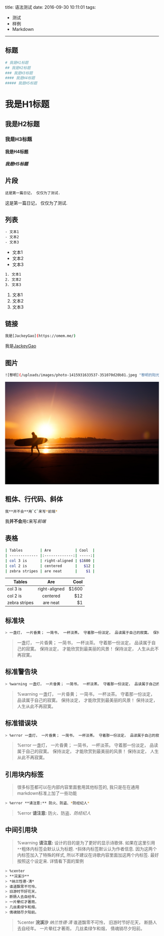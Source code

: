 title: 语法测试
date: 2016-09-30 10:11:01
tags: 
- 测试
- 样例
- Markdown
---

## 标题

```bash
# 我是H1标题
## 我是H2标题
### 我是H3标题
#### 我是H4标题
##### 我是H5标题
```

# 我是H1标题
## 我是H2标题
### 我是H3标题
#### 我是H4标题
##### 我是H5标题

## 片段

```bash
这是第一篇日记， 仅仅为了测试.
```

这是第一篇日记， 仅仅为了测试.

## 列表

```bash
- 文本1
- 文本2
- 文本3
```

- 文本1
- 文本2
- 文本3

```bash
1. 文本1
2. 文本2
3. 文本3
```

1. 文本1
2. 文本2
3. 文本3

## 链接

```bash
我是[JackeyGao](https://omem.me/)
```

我是[JackeyGao](https://omem.me/)

## 图片

```bash
![黎明](/uploads/images/photo-1415931633537-351070d20b81.jpeg "黎明的阳光")
```

![黎明](/uploads/images/photo-1415931633537-351070d20b81.jpeg "黎明的阳光")


## 粗体、行代码、斜体

```bash
我**并不会**用`C`来写*前端*
```

我**并不会**用`C`来写*前端*

## 表格

```bash
| Tables        | Are           | Cool  |
| ------------- |:-------------:| -----:|
| col 3 is      | right-aligned | $1600 |
| col 2 is      | centered      |   $12 |
| zebra stripes | are neat      |    $1 |
```

| Tables        | Are           | Cool  |
| ------------- |:-------------:| -----:|
| col 3 is      | right-aligned | $1600 |
| col 2 is      | centered      |   $12 |
| zebra stripes | are neat      |    $1 |


## 标准块

```bash
> 一盏灯， 一片昏黄； 一简书， 一杯淡茶。 守着那一份淡定， 品读属于自己的寂寞。 保持淡定， 才能欣赏到最美丽的风景！ 保持淡定， 人生从此不再寂寞。
```

> 一盏灯， 一片昏黄； 一简书， 一杯淡茶。 守着那一份淡定， 品读属于自己的寂寞。 保持淡定， 才能欣赏到最美丽的风景！ 保持淡定， 人生从此不再寂寞。

## 标准警告块

```bash
> %warning 一盏灯， 一片昏黄； 一简书， 一杯淡茶。 守着那一份淡定， 品读属于自己的寂寞。 保持淡定， 才能欣赏到最美丽的风景！ 保持淡定， 人生从此不再寂寞。
```
> %warning 一盏灯， 一片昏黄； 一简书， 一杯淡茶。 守着那一份淡定， 品读属于自己的寂寞。 保持淡定， 才能欣赏到最美丽的风景！ 保持淡定， 人生从此不再寂寞。

## 标准错误块

```bash
> %error 一盏灯， 一片昏黄； 一简书， 一杯淡茶。 守着那一份淡定， 品读属于自己的寂寞。 保持淡定， 才能欣赏到最美丽的风景！ 保持淡定， 人生从此不再寂寞。
```

> %error 一盏灯， 一片昏黄； 一简书， 一杯淡茶。 守着那一份淡定， 品读属于自己的寂寞。 保持淡定， 才能欣赏到最美丽的风景！ 保持淡定， 人生从此不再寂寞。


## 引用块内标签

> 很多标签都可以在内部内容里面套用其他标签的, 我只是在在通用markdown标准上加了一些功能

```bash
> %error **请注意:** 防火、防盗、*防经纪人*
```

> %error **请注意:** 防火、防盗、*防经纪人*

## 中间引用块

> %warning **请注意:** 设计的目的是为了更好的显示诗歌体. 如果在这里引用`**`粗体内标签会默认认为标题. `*`斜体内标签默认认为作者信息. 因为这两个内标签加入了特殊的样式, 所以不建议在诗歌内容里面加这两个内标签. 最好按照这个设定来. 详情看下面的案例

```bash
> %center
> **浣溪沙**
> *纳兰性德·清*
> 谁道飘零不可怜，
> 旧游时节好花天，
> 断肠人去自经年。
> 一片晕红才著雨，
> 几丝柔绿乍和烟，
> 倩魂销尽夕阳前。
```

> %center
> **浣溪沙**
> *纳兰性德·清*
> 谁道飘零不可怜，
> 旧游时节好花天，
> 断肠人去自经年。
> 一片晕红才著雨，
> 几丝柔绿乍和烟，
> 倩魂销尽夕阳前。


